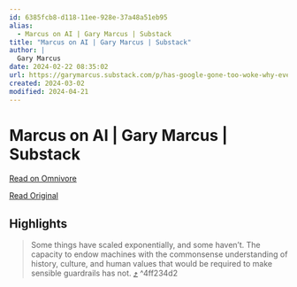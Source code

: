 ```yaml
---
id: 6385fcb8-d118-11ee-928e-37a48a51eb95
alias:
  - Marcus on AI | Gary Marcus | Substack
title: "Marcus on AI | Gary Marcus | Substack"
author: |
  Gary Marcus
date: 2024-02-22 08:35:02
url: https://garymarcus.substack.com/p/has-google-gone-too-woke-why-even
created: 2024-03-02
modified: 2024-04-21
---
```


# Marcus on AI | Gary Marcus | Substack

[Read on Omnivore](https://omnivore.app/me/marcus-on-ai-gary-marcus-substack-18dce30be16)

[Read Original](https://garymarcus.substack.com/p/has-google-gone-too-woke-why-even)

## Highlights

> Some things have scaled exponentially, and some haven’t. The capacity to endow machines with the commonsense understanding of history, culture, and human values that would be required to make sensible guardrails has not. [⤴️](https://omnivore.app/me/marcus-on-ai-gary-marcus-substack-18dce30be16#4ff234d2-d932-4b0b-a0ee-618890e9311c)  ^4ff234d2

